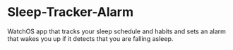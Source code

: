 # Sleep-Tracker-Alarm
WatchOS app that tracks your sleep schedule and habits and sets an alarm that wakes you up if it detects that you are falling asleep.

